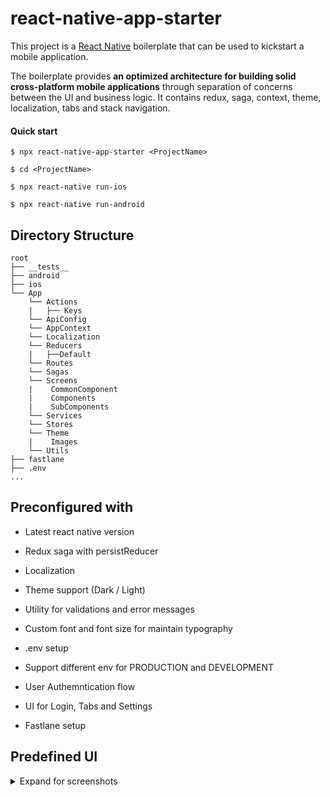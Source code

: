 # react-native-app-starter

This project is a [React Native](https://facebook.github.io/react-native/) boilerplate that can be used to kickstart a mobile application.

The boilerplate provides **an optimized architecture for building solid cross-platform mobile applications** through separation of concerns between the UI and business logic. It contains redux, saga, context, theme, localization, tabs and stack navigation.

#### Quick start

```
$ npx react-native-app-starter <ProjectName>

$ cd <ProjectName>

$ npx react-native run-ios

$ npx react-native run-android
```

## Directory Structure

```
root
├── __tests__
├── android
├── ios
└── App
    └── Actions
    |   ├── Keys
    └── ApiConfig
    └── AppContext
    └── Localization
    └── Reducers
    |   ├──Default
    └── Routes
    └── Sagas
    └── Screens
    |    CommonComponent
    |    Components
    |    SubComponents
    └── Services
    └── Stores
    └── Theme
    |    Images
    └── Utils
├── fastlane
├── .env
...
```

## Preconfigured with

- Latest react native version

- Redux saga with persistReducer

- Localization

- Theme support (Dark / Light)

- Utility for validations and error messages

- Custom font and font size for maintain typography

- .env setup

- Support different env for PRODUCTION and DEVELOPMENT

- User Authemntication flow

- UI for Login, Tabs and Settings

- Fastlane setup

## Predefined UI

<details>
  <summary>Expand for screenshots</summary>
<table>
  <tr><td colspan=2><strong>iOS</strong></td></tr>
  <tr>
    <td><p align="center"><img src="https://iili.io/H1D2Q6v.png"  width="200" height="400"/></p></td>
    <td><p align="center"><img src="https://iili.io/HE9k7RV.png" width="200" height="400"/></p></td>
    <td><p align="center"><img src="https://iili.io/H1DFNrx.png" width="200" height="400"/></p></td>
    <td><p align="center"><img src="https://iili.io/HEH6Q2t.png" width="200" height="400"/></p></td>
  </tr>
  <tr><td colspan=2><strong>Android</strong></td></tr>
  <tr>
     <td><p align="center"><img src="https://iili.io/HEJxT8B.png"  width="200" height="400"/></p></td>
    <td><p align="center"><img src="https://iili.io/HEJxWut.png" width="200" height="400"/></p></td>
    <td><p align="center"><img src="https://iili.io/HEJxvcl.png" width="200" height="400"/></p></td>
    <td><p align="center"><img src="https://iili.io/HEJxgA7.png" width="200" height="400"/></p></td>
  </tr>  
  </tr>
</table>
</details>

